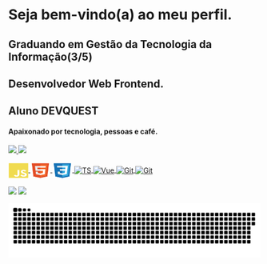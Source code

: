  
# Seja bem-vindo(a) ao meu perfil.
## Graduando em Gestão da Tecnologia da Informação(3/5)
## Desenvolvedor Web Frontend.
## Aluno DEVQUEST
#### Apaixonado por tecnologia, pessoas e café. 
<div>
  <a href="https://github.com/nandosti">
  <img height="180em" src="https://github-readme-stats.vercel.app/api?username=nandosti&show_icons=true&theme=merko&include_all_commits=true&count_private=true"/>
  <img height="180em" src="https://github-readme-stats.vercel.app/api/top-langs/?username=nandosti&layout=compact&langs_count=6&theme=tokyonight"/>
</div>
<div style="display: inline_block"><br>
  <img align="center" alt="Js" height="30" width="40" src="https://raw.githubusercontent.com/devicons/devicon/master/icons/javascript/javascript-plain.svg">
  <img align="center" alt="HTML" height="30" width="40" src="https://raw.githubusercontent.com/devicons/devicon/master/icons/html5/html5-original.svg">
  <img align="center" alt="CSS" height="30" width="40" src="https://raw.githubusercontent.com/devicons/devicon/master/icons/css3/css3-original.svg">
  <img align="center" alt="TS" height="30" width="40" src="https://cdn.jsdelivr.net/gh/devicons/devicon/icons/typescript/typescript-original.svg" />
  <img align="center" alt="Vue" height="30" width="40" 
src="https://cdn.jsdelivr.net/gh/devicons/devicon/icons/vuejs/vuejs-original.svg" />
 <img align="center" alt="Git" height="30" width="40" 
src="https://cdn.jsdelivr.net/gh/devicons/devicon/icons/git/git-plain.svg" />  
 <img align="center" alt="Git" height="30" width="40"
src="https://cdn.jsdelivr.net/gh/devicons/devicon/icons/github/github-original.svg" />
</div>

 
 <br>
 
<div> 
 <!-- <a href="https://www.youtube.com/channel/UCCPHuMt0YvCAReo_A6vHVeA" target="_blank"><img src="https://img.shields.io/badge/YouTube-FF0000?style=for-the-badge&logo=youtube&logoColor=white" target="_blank"></a> ->
  <!--<a href="" target="_blank"><img src="https://img.shields.io/badge/-Instagram-%23E4405F?style=for-the-badge&logo=instagram&logoColor=white" target="_blank"></a>-->
 <!--<a href="" target="_blank"><img src="https://img.shields.io/badge/Discord-7289DA?style=for-the-badge&logo=discord&logoColor=white" target="_blank"></a>--> 
 <a href="https://www.linkedin.com/in/fernandomendesti/" target="_blank"><img src="https://img.shields.io/badge/-LinkedIn-%230077B5?style=for-the-badge&logo=linkedin&logoColor=white" target="_blank"></a> 
  <a href = "mailto:fernandosmendesti@gmail.com"><img src="https://img.shields.io/badge/-Gmail-%23333?style=for-the-badge&logo=gmail&logoColor=white" target="_blank"></a>
 
  ![Snake animation](https://github.com/nandosti/nandosti/blob/output/github-contribution-grid-snake.svg)

</div>
  
